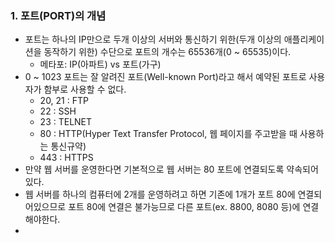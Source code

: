 ### 1. 포트(PORT)의 개념
- 포트는 하나의 IP만으로 두개 이상의 서버와 통신하기 위한(두개 이상의 애플리케이션을 동작하기 위한) 수단으로 포트의 개수는 65536개(0 ~ 65535)이다.
  - 메타포: IP(아파트) vs 포트(가구) 
- 0 ~ 1023 포트는 잘 알려진 포트(Well-known Port)라고 해서 예약된 포트로 사용자가 함부로 사용할 수 없다.
  - 20, 21 : FTP
  - 22 : SSH
  - 23 : TELNET
  - 80 : HTTP(Hyper Text Transfer Protocol, 웹 페이지를 주고받을 때 사용하는 통신규약)
  - 443 : HTTPS
- 만약 웹 서버를 운영한다면 기본적으로 웹 서버는 80 포트에 연결되도록 약속되어 있다.
- 웹 서버를 하나의 컴퓨터에 2개를 운영하려고 하면 기존에 1개가 포트 80에 연결되어있으므로 포트 80에 연결은 불가능므로 다른 포트(ex. 8800, 8080 등)에 연결해야한다.
- 
